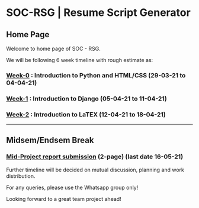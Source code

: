 # SOC-RSG | Resume Script Generator

## Home Page

Welcome to home page of SOC - RSG.

We will be following 6 week timeline with rough estimate as:

### [Week-0](https://github.com/DivyanshNatani/RSG/blob/main/week/week0.md) : Introduction to Python and HTML/CSS (29-03-21 to 04-04-21)
### [Week-1](https://github.com/DivyanshNatani/RSG/blob/main/week/week1.md) : Introduction to Django (05-04-21 to 11-04-21)
### [Week-2](https://github.com/Ved4Code/RSG/blob/main/week/week%202.md) : Introduction to LaTEX  (12-04-21 to 18-04-21)

--- 
Midsem/Endsem Break 
---

### [Mid-Project report submission](https://github.com/Ved4Code/RSG/blob/main/week/Mid-term%20Report.md) (2-page) (last date 16-05-21)

Further timeline will be decided on mutual discussion, planning and work distribution.

For any queries, please use the Whatsapp group only!

Looking forward to a great team project ahead! 



